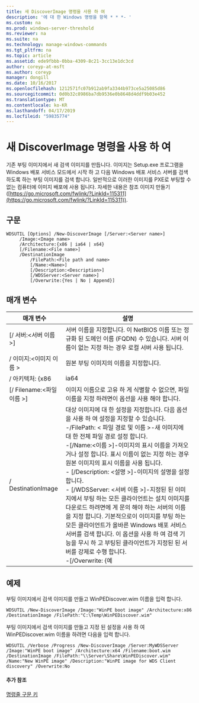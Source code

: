 ```yaml
---
title: 새 DiscoverImage 명령을 사용 하 여
description: '에 대 한 Windows 명령을 항목 * * *- '
ms.custom: na
ms.prod: windows-server-threshold
ms.reviewer: na
ms.suite: na
ms.technology: manage-windows-commands
ms.tgt_pltfrm: na
ms.topic: article
ms.assetid: ede9fbbb-0bba-4309-8c21-3cc13e1dc3cd
author: coreyp-at-msft
ms.author: coreyp
manager: dongill
ms.date: 10/16/2017
ms.openlocfilehash: 1212571fc07b912ab9fa3344b973ce5a25085d86
ms.sourcegitcommit: 0d0b32c8986ba7db9536e0b8648d4ddf9b03e452
ms.translationtype: MT
ms.contentlocale: ko-KR
ms.lasthandoff: 04/17/2019
ms.locfileid: "59835774"
---
```

# <a name="using-the-new-discoverimage-command"></a>새 DiscoverImage 명령을 사용 하 여



기존 부팅 이미지에서 새 검색 이미지를 만듭니다. 이미지는 Setup.exe 프로그램을 Windows 배포 서비스 모드에서 시작 하 고 다음 Windows 배포 서비스 서버를 검색 하도록 하는 부팅 이미지를 검색 합니다. 일반적으로 이러한 이미지를 PXE로 부팅할 수 없는 컴퓨터에 이미지 배포에 사용 됩니다. 자세한 내용은 참조 이미지 만들기 ([https://go.microsoft.com/fwlink/?LinkId=115311](https://go.microsoft.com/fwlink/?LinkId=115311)).

## <a name="syntax"></a>구문

```
WDSUTIL [Options] /New-DiscoverImage [/Server:<Server name>]
     /Image:<Image name>
     /Architecture:{x86 | ia64 | x64}
     [/Filename:<File name>]
     /DestinationImage
         /FilePath:<File path and name>
         [/Name:<Name>]
         [/Description:<Description>]
         [/WDSServer:<Server name>]
         [/Overwrite:{Yes | No | Append}]
```

## <a name="parameters"></a>매개 변수

|매개 변수|설명|
|---------|-----------|
|[/ 서버:\<서버 이름 >]|서버 이름을 지정합니다. 이 NetBIOS 이름 또는 정규화 된 도메인 이름 (FQDN) 수 있습니다. 서버 이름이 없는 지정 하는 경우 로컬 서버 사용 됩니다.|
|/ 이미지:\<이미지 이름 >|원본 부팅 이미지의 이름을 지정합니다.|
|/ 아키텍처: {x86 | ia64 | x64}|반환할 이미지의 아키텍처를 지정 합니다. 다른 아키텍처에서 다른 부팅 이미지에 대 한 동일한 이미지 이름을 가질 수 이기 때문에 아키텍처 값을 지정 하 WDSUTIL 올바른 이미지가 반환 하는 것을 확인 합니다.|
|[/ Filename:\<파일 이름 >]|이미지 이름으로 고유 하 게 식별할 수 없으면, 파일 이름을 지정 하려면이 옵션을 사용 해야 합니다.|
|/ DestinationImage|대상 이미지에 대 한 설정을 지정합니다. 다음 옵션을 사용 하 여 설정을 지정할 수 있습니다.</br>-/FilePath: < 파일 경로 및 이름 >-새 이미지에 대 한 전체 파일 경로 설정 합니다.</br>-[/Name:\<이름 >]-이미지의 표시 이름을 가져오거나 설정 합니다. 표시 이름이 없는 지정 하는 경우 원본 이미지의 표시 이름을 사용 됩니다.</br>-   [/Description: \<설명 >]-이미지의 설명을 설정 합니다.</br>-   [/WDSServer: \<서버 이름 >]-지정된 된 이미지에서 부팅 하는 모든 클라이언트는 설치 이미지를 다운로드 하려면에 게 문의 해야 하는 서버의 이름을 지정 합니다. 기본적으로이 이미지를 부팅 하는 모든 클라이언트가 올바른 Windows 배포 서비스 서버를 검색 합니다. 이 옵션을 사용 하 여 검색 기능을 무시 하 고 부팅된 클라이언트가 지정된 된 서버를 강제로 수행 합니다.</br>-[/Overwrite: {예 | 아니오 | 추가}]-파일에 지정 되었는지 여부를 결정 **/DestinationImage** 덮어써야 하면 해당 이름 가진 다른 파일의 /FilePath에 이미 있습니다. **예** 기존 파일을 덮어씁니다. **더** (기본값) 이면 오류가 동일한 이름 가진 다른 파일이 이미 있는 경우 발생 합니다. **추가** 기존.wim 파일 내에서 새 이미지로 생성 되는 이미지를 연결 합니다.|

## <a name="BKMK_examples"></a>예제

부팅 이미지에서 검색 이미지를 만들고 WinPEDiscover.wim 이름을 입력 합니다.
```
WDSUTIL /New-DiscoverImage /Image:"WinPE boot image" /Architecture:x86 /DestinationImage /FilePath:"C:\Temp\WinPEDiscover.wim"
```
부팅 이미지에서 검색 이미지를 만들고 지정 된 설정을 사용 하 여 WinPEDiscover.wim 이름을 하려면 다음을 입력 합니다.
```
WDSUTIL /Verbose /Progress /New-DiscoverImage /Server:MyWDSServer
/Image:"WinPE boot image" /Architecture:x64 /Filename:boot.wim /DestinationImage /FilePath:"\\Server\Share\WinPEDiscover.wim" 
/Name:"New WinPE image" /Description:"WinPE image for WDS Client discovery" /Overwrite:No
```

#### <a name="additional-references"></a>추가 참조

[명령줄 구문 키](command-line-syntax-key.md)